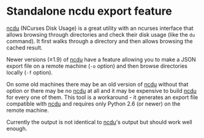 # Standalone ncdu export feature

[ncdu][1] (NCurses Disk Usage) is a great utility with an ncurses 
interface that allows browsing through directories and check their disk 
usage (like the `du` command). It first walks through a directory and 
then allows browsing the cached result.

Newer versions (≥1.9) of [ncdu][1] have a feature allowing you to make 
a JSON export file on a remote machine (`-o` option) and then browse 
directories locally (`-f` option).

On some old machines there may be an old version of [ncdu][1] without 
that option or there may be no [ncdu][1] at all and it may be expensive 
to build [ncdu][1] for every one of them. This tool is a workaround - it 
generates an export file compatible with [ncdu][1] and requires only 
Python 2.6 (or newer) on the remote machine.

Currently the output is not identical to [ncdu][1]'s output but should 
work well enough.

[1]: https://dev.yorhel.nl/ncdu
